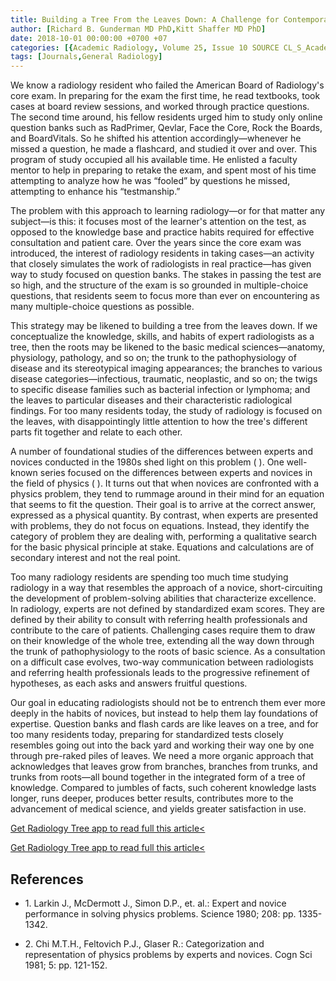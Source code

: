 ```yaml
---
title: Building a Tree From the Leaves Down: A Challenge for Contemporary Educators
author: [Richard B. Gunderman MD PhD,Kitt Shaffer MD PhD]
date: 2018-10-01 00:00:00 +0700 +07
categories: [{Academic Radiology, Volume 25, Issue 10 SOURCE CL_S_AcademicRadiologyVolume25Issue10 1}]
tags: [Journals,General Radiology]
---
```

We know a radiology resident who failed the American Board of Radiology's core exam. In preparing for the exam the first time, he read textbooks, took cases at board review sessions, and worked through practice questions. The second time around, his fellow residents urged him to study only online question banks such as RadPrimer, Qevlar, Face the Core, Rock the Boards, and BoardVitals. So he shifted his attention accordingly—whenever he missed a question, he made a flashcard, and studied it over and over. This program of study occupied all his available time. He enlisted a faculty mentor to help in preparing to retake the exam, and spent most of his time attempting to analyze how he was “fooled” by questions he missed, attempting to enhance his “testmanship.”

The problem with this approach to learning radiology—or for that matter any subject—is this: it focuses most of the learner's attention on the test, as opposed to the knowledge base and practice habits required for effective consultation and patient care. Over the years since the core exam was introduced, the interest of radiology residents in taking cases—an activity that closely simulates the work of radiologists in real practice—has given way to study focused on question banks. The stakes in passing the test are so high, and the structure of the exam is so grounded in multiple-choice questions, that residents seem to focus more than ever on encountering as many multiple-choice questions as possible.

This strategy may be likened to building a tree from the leaves down. If we conceptualize the knowledge, skills, and habits of expert radiologists as a tree, then the roots may be likened to the basic medical sciences—anatomy, physiology, pathology, and so on; the trunk to the pathophysiology of disease and its stereotypical imaging appearances; the branches to various disease categories—infectious, traumatic, neoplastic, and so on; the twigs to specific disease families such as bacterial infection or lymphoma; and the leaves to particular diseases and their characteristic radiological findings. For too many residents today, the study of radiology is focused on the leaves, with disappointingly little attention to how the tree's different parts fit together and relate to each other.

A number of foundational studies of the differences between experts and novices conducted in the 1980s shed light on this problem ( ). One well-known series focused on the differences between experts and novices in the field of physics ( ). It turns out that when novices are confronted with a physics problem, they tend to rummage around in their mind for an equation that seems to fit the question. Their goal is to arrive at the correct answer, expressed as a physical quantity. By contrast, when experts are presented with problems, they do not focus on equations. Instead, they identify the category of problem they are dealing with, performing a qualitative search for the basic physical principle at stake. Equations and calculations are of secondary interest and not the real point.

Too many radiology residents are spending too much time studying radiology in a way that resembles the approach of a novice, short-circuiting the development of problem-solving abilities that characterize excellence. In radiology, experts are not defined by standardized exam scores. They are defined by their ability to consult with referring health professionals and contribute to the care of patients. Challenging cases require them to draw on their knowledge of the whole tree, extending all the way down through the trunk of pathophysiology to the roots of basic science. As a consultation on a difficult case evolves, two-way communication between radiologists and referring health professionals leads to the progressive refinement of hypotheses, as each asks and answers fruitful questions.

Our goal in educating radiologists should not be to entrench them ever more deeply in the habits of novices, but instead to help them lay foundations of expertise. Question banks and flash cards are like leaves on a tree, and for too many residents today, preparing for standardized tests closely resembles going out into the back yard and working their way one by one through pre-raked piles of leaves. We need a more organic approach that acknowledges that leaves grow from branches, branches from trunks, and trunks from roots—all bound together in the integrated form of a tree of knowledge. Compared to jumbles of facts, such coherent knowledge lasts longer, runs deeper, produces better results, contributes more to the advancement of medical science, and yields greater satisfaction in use.

[Get Radiology Tree app to read full this article<](https://clinicalpub.com/app)

[Get Radiology Tree app to read full this article<](https://clinicalpub.com/app)

## References

- 1\. Larkin J., McDermott J., Simon D.P., et. al.: Expert and novice performance in solving physics problems. Science 1980; 208: pp. 1335-1342.


- 2\. Chi M.T.H., Feltovich P.J., Glaser R.: Categorization and representation of physics problems by experts and novices. Cogn Sci 1981; 5: pp. 121-152.